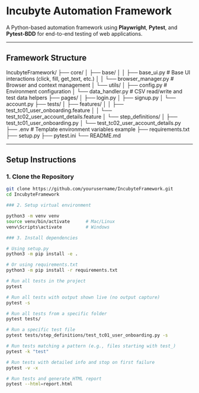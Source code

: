 # Incubyte Automation Framework

A Python-based automation framework using **Playwright**, **Pytest**, and **Pytest-BDD** for end-to-end testing of web applications.

---

## **Framework Structure**

IncubyteFramework/
├── core/
│   ├── base/
│   │   ├── base_ui.py           # Base UI interactions (click, fill, get_text, etc.)
│   │   └── browser_manager.py   # Browser and context management
│   └── utils/
│       ├── config.py            # Environment configuration
│       └── data_handler.py      # CSV read/write and test data helpers
├── pages/
│   ├── login.py
│   ├── signup.py
│   └── account.py
├── tests/
│   ├── features/
│   │   ├── test_tc01_user_onboarding.feature
│   │   └── test_tc02_user_account_details.feature
│   └── step_definitions/
│       ├── test_tc01_user_onboarding.py
│       └── test_tc02_user_account_details.py
├── .env                        # Template environment variables example
├── requirements.txt
├── setup.py
├── pytest.ini
└── README.md



---

## **Setup Instructions**

### 1. Clone the Repository
```bash
git clone https://github.com/yourusername/IncubyteFramework.git
cd IncubyteFramework

### 2. Setup virtual environment

python3 -m venv venv
source venv/bin/activate      # Mac/Linux
venv\Scripts\activate         # Windows

### 3. Install dependencies

# Using setup.py
python3 -m pip install -e .

# Or using requirements.txt
python3 -m pip install -r requirements.txt

# Run all tests in the project
pytest

# Run all tests with output shown live (no output capture)
pytest -s

# Run all tests from a specific folder
pytest tests/

# Run a specific test file
pytest tests/step_definitions/test_tc01_user_onboarding.py -s

# Run tests matching a pattern (e.g., files starting with test_)
pytest -k "test"

# Run tests with detailed info and stop on first failure
pytest -v -x

# Run tests and generate HTML report
pytest --html=report.html

